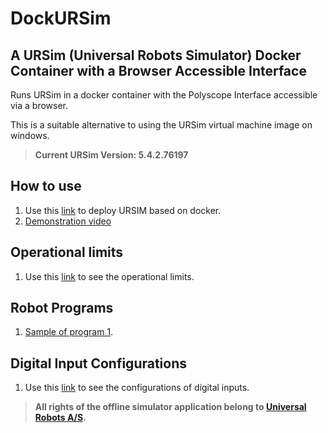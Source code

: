 # DockURSim

## A URSim (Universal Robots Simulator) Docker Container with a Browser Accessible Interface

Runs URSim in a docker container with the Polyscope Interface accessible via a browser.

This is a suitable alternative to using the URSim virtual machine image on windows.

>**Current URSim Version: 5.4.2.76197**

## How to use

1. Use this [link](./documentation/howtouse.md) to deploy URSIM based on docker.
2. [Demonstration video](documentation/video-demonstration/2023-01-27-demo.mp4)

## Operational limits

1. Use this [link](./documentation/operationallimits.md) to see the operational limits.

## Robot Programs

1. [Sample of program 1](./documentation/sampleprogram1.md).

## Digital Input Configurations

1. Use this [link](./documentation/digitalinputconfig.md) to see the configurations of digital inputs.

>**All rights of the offline simulator application belong to [Universal Robots A/S](https://www.universal-robots.com).**
